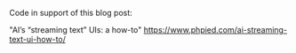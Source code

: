 Code in support of this blog post:

"AI’s “streaming text” UIs: a how-to"
https://www.phpied.com/ai-streaming-text-ui-how-to/

